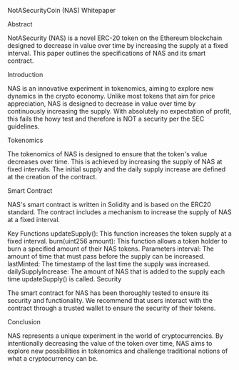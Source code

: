 NotASecurityCoin (NAS) Whitepaper

Abstract

NotASecurity (NAS) is a novel ERC-20 token on the Ethereum blockchain designed to decrease in value over time by increasing the supply at a fixed interval. This paper outlines the specifications of NAS and its smart contract.

Introduction

NAS is an innovative experiment in tokenomics, aiming to explore new dynamics in the crypto economy. Unlike most tokens that aim for price appreciation, NAS is designed to decrease in value over time by continuously increasing the supply. With absolutely no expectation of profit, this fails the howy test and therefore is NOT a security per the SEC guidelines.

Tokenomics

The tokenomics of NAS is designed to ensure that the token's value decreases over time. This is achieved by increasing the supply of NAS at fixed intervals. The initial supply and the daily supply increase are defined at the creation of the contract.

Smart Contract

NAS's smart contract is written in Solidity and is based on the ERC20 standard. The contract includes a mechanism to increase the supply of NAS at a fixed interval.

Key Functions
updateSupply(): This function increases the token supply at a fixed interval.
burn(uint256 amount): This function allows a token holder to burn a specified amount of their NAS tokens.
Parameters
interval: The amount of time that must pass before the supply can be increased.
lastMinted: The timestamp of the last time the supply was increased.
dailySupplyIncrease: The amount of NAS that is added to the supply each time updateSupply() is called.
Security

The smart contract for NAS has been thoroughly tested to ensure its security and functionality. We recommend that users interact with the contract through a trusted wallet to ensure the security of their tokens.

Conclusion

NAS represents a unique experiment in the world of cryptocurrencies. By intentionally decreasing the value of the token over time, NAS aims to explore new possibilities in tokenomics and challenge traditional notions of what a cryptocurrency can be.
